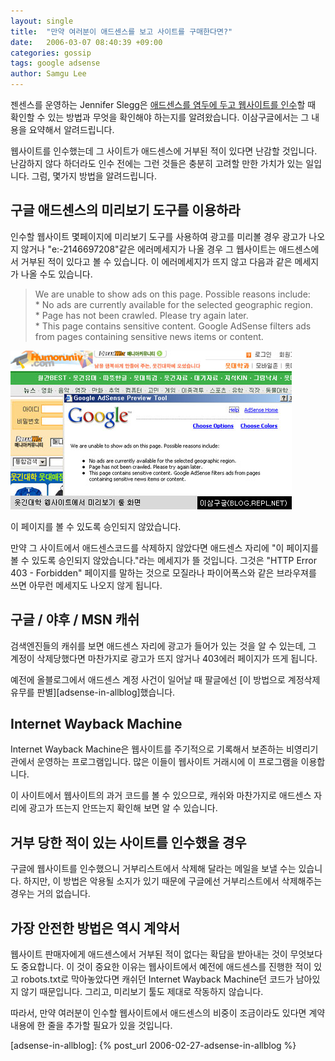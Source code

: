 ```yaml
---
layout: single
title:  "만약 여러분이 애드센스를 보고 사이트를 구매한다면?"
date:   2006-03-07 08:40:39 +09:00
categories: gossip
tags: google adsense
author: Samgu Lee
---
```

젠센스를 운영하는 Jennifer Slegg은 [애드센스를 염두에 두고 웹사이트를 인수](http://www.jensense.com/archives/2006/03/safeguarding_yo.html)할 때 확인할 수 있는 방법과 무엇을 확인해야 하는지를 알려왔습니다. 이삼구글에서는 그 내용을 요약해서 알려드립니다.

웹사이트를 인수했는데 그 사이트가 애드센스에 거부된 적이 있다면 난감할 것입니다. 난감하지 않다 하더라도 인수 전에는 그런 것들은 충분히 고려할 만한 가치가 있는 일입니다. 그럼, 몇가지 방법을 알려드립니다.

## 구글 애드센스의 미리보기 도구를 이용하라

인수할 웹사이트 몇페이지에 미리보기 도구를 사용하여 광고를 미리볼 경우 광고가 나오지 않거나 "e:-2146697208"같은 에러메세지가 나올 경우 그 웹사이트는 애드센스에서 거부된 적이 있다고 볼 수 있습니다. 이 에러메세지가 뜨지 않고 다음과 같은 메세지가 나올 수도 있습니다.

> We are unable to show ads on this page. Possible reasons include:  
    * No ads are currently available for the selected geographic region.  
    * Page has not been crawled. Please try again later.  
    * This page contains sensitive content. Google AdSense filters ads from pages containing sensitive news items or content.

![웃긴대학에서 미리보기 한 화면](/assets/preview_in_humor.jpg)

이 페이지를 볼 수 있도록 승인되지 않았습니다.

만약 그 사이트에서 애드센스코드를 삭제하지 않았다면 애드센스 자리에 "이 페이지를 볼 수 있도록 승인되지 않았습니다."라는 메세지가 뜰 것입니다. 그것은 "HTTP Error 403 - Forbidden" 페이지를 말하는 것으로 모질라나 파이어폭스와 같은 브라우져를 쓰면 아무런 메세지도 나오지 않게 됩니다.

## 구글 / 야후 / MSN 캐쉬

검색엔진들의 캐쉬를 보면 애드센스 자리에 광고가 들어가 있는 것을 알 수 있는데, 그 계정이 삭제당했다면 마찬가지로 광고가 뜨지 않거나 403에러 페이지가 뜨게 됩니다.

예전에 올블로그에서 애드센스 계정 사건이 일어날 때 팔글에선 [이 방법으로 계정삭제 유무를 판별][adsense-in-allblog]했습니다.

## Internet Wayback Machine

Internet Wayback Machine은 웹사이트를 주기적으로 기록해서 보존하는 비영리기관에서 운영하는 프로그램입니다. 많은 이들이 웹사이트 거래시에 이 프로그램을 이용합니다.

이 사이트에서 웹사이트의 과거 코드를 볼 수 있으므로, 캐쉬와 마찬가지로 애드센스 자리에 광고가 뜨는지 안뜨는지 확인해 보면 알 수 있습니다.

## 거부 당한 적이 있는 사이트를 인수했을 경우

구글에 웹사이트를 인수했으니 거부리스트에서 삭제해 달라는 메일을 보낼 수는 있습니다. 하지만, 이 방법은 악용될 소지가 있기 때문에 구글에선 거부리스트에서 삭제해주는 경우는 거의 없습니다.

## 가장 안전한 방법은 역시 계약서

웹사이트 판매자에게 애드센스에서 거부된 적이 없다는 확답을 받아내는 것이 무엇보다도 중요합니다. 이 것이 중요한 이유는 웹사이트에서 예전에 애드센스를 진행한 적이 있고 robots.txt로 막아놓았다면 캐쉬던 Internet Wayback Machine던 코드가 남아있지 않기 때문입니다. 그리고, 미리보기 툴도 제대로 작동하지 않습니다.

따라서, 만약 여러분이 인수할 웹사이트에서 애드센스의 비중이 조금이라도 있다면 계약내용에 한 줄을 추가할 필요가 있을 것입니다.

[adsense-in-allblog]: {% post_url 2006-02-27-adsense-in-allblog %}
